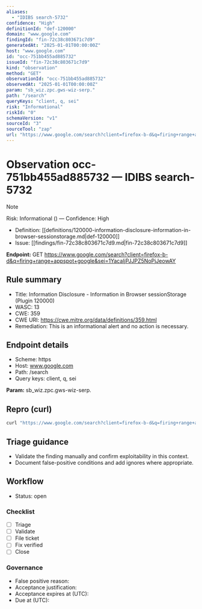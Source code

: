 ```yaml
---
aliases:
  - "IDIBS search-5732"
confidence: "High"
definitionId: "def-120000"
domain: "www.google.com"
findingId: "fin-72c38c803671c7d9"
generatedAt: "2025-01-01T00:00:00Z"
host: "www.google.com"
id: "occ-751bb455ad885732"
issueId: "fin-72c38c803671c7d9"
kind: "observation"
method: "GET"
observationId: "occ-751bb455ad885732"
observedAt: "2025-01-01T00:00:00Z"
param: "sb_wiz.zpc.gws-wiz-serp."
path: "/search"
queryKeys: "client, q, sei"
risk: "Informational"
riskId: "0"
schemaVersion: "v1"
sourceId: "3"
sourceTool: "zap"
url: "https://www.google.com/search?client=firefox-b-d&q=firing+range+appspot+google&sei=1YacaIjPJJPZ5NoPjJeowAY"
---
```


# Observation occ-751bb455ad885732 — IDIBS search-5732

> [!Note]
> Risk: Informational () — Confidence: High

- Definition: [[definitions/120000-information-disclosure-information-in-browser-sessionstorage.md|def-120000]]
- Issue: [[findings/fin-72c38c803671c7d9.md|fin-72c38c803671c7d9]]

**Endpoint:** GET https://www.google.com/search?client=firefox-b-d&q=firing+range+appspot+google&sei=1YacaIjPJJPZ5NoPjJeowAY

## Rule summary

- Title: Information Disclosure - Information in Browser sessionStorage (Plugin 120000)
- WASC: 13
- CWE: 359
- CWE URI: https://cwe.mitre.org/data/definitions/359.html
- Remediation: This is an informational alert and no action is necessary.

## Endpoint details

- Scheme: https
- Host: www.google.com
- Path: /search
- Query keys: client, q, sei

**Param:** sb_wiz.zpc.gws-wiz-serp.

## Repro (curl)

```bash
curl "https://www.google.com/search?client=firefox-b-d&q=firing+range+appspot+google&sei=1YacaIjPJJPZ5NoPjJeowAY"
```

## Triage guidance

- Validate the finding manually and confirm exploitability in this context.
- Document false-positive conditions and add ignores where appropriate.

## Workflow

- Status: open

### Checklist

- [ ] Triage
- [ ] Validate
- [ ] File ticket
- [ ] Fix verified
- [ ] Close

### Governance

- False positive reason: 
- Acceptance justification: 
- Acceptance expires at (UTC): 
- Due at (UTC): 
